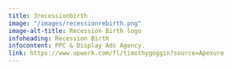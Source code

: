 ```yaml
---
title: 3recessionbirth
image: "/images/recessionrebirth.png"
image-alt-title: Recession Birth logo
infoheading: Recession Birth
infocontent: PPC & Display Ads Agency.
link: https://www.upwork.com/fl/timothygoggin?source=Apexure
---
```


